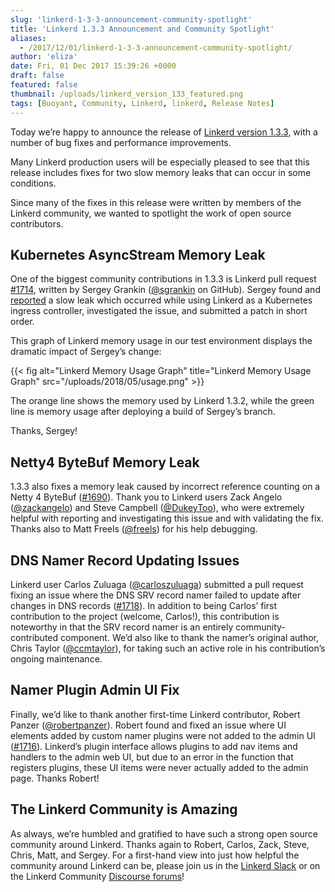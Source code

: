 ```yaml
---
slug: 'linkerd-1-3-3-announcement-community-spotlight'
title: 'Linkerd 1.3.3 Announcement and Community Spotlight'
aliases:
  - /2017/12/01/linkerd-1-3-3-announcement-community-spotlight/
author: 'eliza'
date: Fri, 01 Dec 2017 15:39:26 +0000
draft: false
featured: false
thumbnail: /uploads/linkerd_version_133_featured.png
tags: [Buoyant, Community, Linkerd, linkerd, Release Notes]
---
```


Today we’re happy to announce the release of [Linkerd version 1.3.3](https://github.com/linkerd/linkerd/releases/tag/1.3.3), with a number of bug fixes and performance improvements.

Many Linkerd production users will be especially pleased to see that this release includes fixes for two slow memory leaks that can occur in some conditions.

Since many of the fixes in this release were written by members of the Linkerd community, we wanted to spotlight the work of open source contributors.

## Kubernetes AsyncStream Memory Leak

One of the biggest community contributions in 1.3.3 is Linkerd pull request [#1714](https://github.com/linkerd/linkerd/pull/1714), written by Sergey Grankin ([@sgrankin](https://github.com/sgrankin) on GitHub). Sergey found and [reported](https://github.com/linkerd/linkerd/issues/1694) a slow leak which occurred while using Linkerd as a Kubernetes ingress controller, investigated the issue, and submitted a patch in short order.

This graph of Linkerd memory usage in our test environment displays the dramatic impact of Sergey’s change:

{{< fig
  alt="Linkerd Memory Usage Graph"
  title="Linkerd Memory Usage Graph"
  src="/uploads/2018/05/usage.png" >}}

The orange line shows the memory used by Linkerd 1.3.2, while the green line is memory usage after deploying a build of Sergey’s branch.

Thanks, Sergey!

## Netty4 ByteBuf Memory Leak

1.3.3 also fixes a memory leak caused by incorrect reference counting on a Netty 4 ByteBuf ([#1690](https://github.com/linkerd/linkerd/issues/1690)). Thank you to Linkerd users Zack Angelo ([@zackangelo](https://github.com/zackangelo)) and Steve Campbell ([@DukeyToo](https://github.com/dukeytoo)), who were extremely helpful with reporting and investigating this issue and with validating the fix. Thanks also to Matt Freels ([@freels](https://github.com/freels)) for his help debugging.

## DNS Namer Record Updating Issues

Linkerd user Carlos Zuluaga ([@carloszuluaga](https://github.com/carloszuluaga)) submitted a pull request fixing an issue where the DNS SRV record namer failed to update after changes in DNS records ([#1718](https://github.com/linkerd/linkerd/issues/1718)). In addition to being Carlos’ first contribution to the project (welcome, Carlos!), this contribution is noteworthy in that the SRV record namer is an entirely community-contributed component. We’d also like to thank the namer’s original author, Chris Taylor ([@ccmtaylor](https://github.com/ccmtaylor)), for taking such an active role in his contribution’s ongoing maintenance.

## Namer Plugin Admin UI Fix

Finally, we’d like to thank another first-time Linkerd contributor, Robert Panzer ([@robertpanzer](https://github.com/robertpanzer)). Robert found and fixed an issue where UI elements added by custom namer plugins were not added to the admin UI ([#1716](https://github.com/linkerd/linkerd/issues/1716)). Linkerd’s plugin interface allows plugins to add nav items and handlers to the admin web UI, but due to an error in the function that registers plugins, these UI items were never actually added to the admin page. Thanks Robert!

## The Linkerd Community is Amazing

As always, we’re humbled and gratified to have such a strong open source community around Linkerd. Thanks again to Robert, Carlos, Zack, Steve, Chris, Matt, and Sergey. For a first-hand view into just how helpful the community around Linkerd can be, please join us in the [Linkerd Slack](http://slack.linkerd.io) or on the Linkerd Community [Discourse forums](https://discourse.linkerd.io/)!

